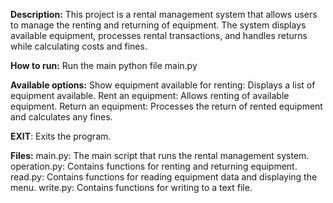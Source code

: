 **Description:**
This project is a rental management system that allows users to manage the renting and returning of equipment. The system displays available equipment, processes rental transactions, and handles returns while calculating costs and fines.

**How to run:**
Run the main python file main.py

**Available options:**
Show equipment available for renting: Displays a list of equipment available.
Rent an equipment: Allows renting of available equipment.
Return an equipment: Processes the return of rented equipment and calculates any fines.

**EXIT**: Exits the program.

**Files:**
main.py: The main script that runs the rental management system.
operation.py: Contains functions for renting and returning equipment.
read.py: Contains functions for reading equipment data and displaying the menu.
write.py: Contains functions for writing to a text file.
